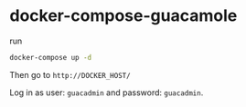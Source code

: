 # docker-compose-guacamole

run

```bash
docker-compose up -d
```

Then go to `http://DOCKER_HOST/`

Log in as user: `guacadmin` and password: `guacadmin`.
